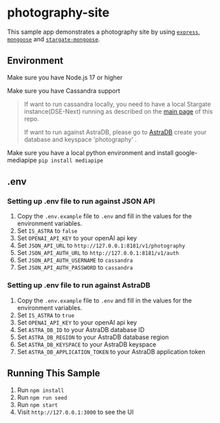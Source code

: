

# photography-site

This sample app demonstrates a photography site by using [`express`](https://www.npmjs.com/package/express), [`mongoose`](https://github.com/Automattic/mongoose) and [`stargate-mongoose`](https://github.com/stargate/stargate-mongoose). 

## Environment

Make sure you have Node.js 17 or higher

Make sure you have Cassandra support

> If want to run cassandra locally, you need to have a local Stargate instance(DSE-Next) running as described on the [main page](https://github.com/stargate/stargate-mongoose-sample-apps/tree/main) of this repo.
>
> If want to run against AstraDB, please go to [AstraDB](https://dev.cloud.datastax.com/) create your database and keyspace 'photography' .

Make sure you have a local python environment and install google-mediapipe `pip install mediapipe`


## .env

### Setting up .env file to run against JSON API
1. Copy the `.env.example` file to `.env` and fill in the values for the environment variables.
2. Set `IS_ASTRA` to `false`
3. Set `OPENAI_API_KEY` to your openAI api key
4. Set `JSON_API_URL` to `http://127.0.0.1:8181/v1/photography`
5. Set `JSON_API_AUTH_URL` to `http://127.0.0.1:8181/v1/auth`
6. Set `JSON_API_AUTH_USERNAME` to `cassandra`
7. Set `JSON_API_AUTH_PASSWORD` to `cassandra`


### Setting up .env file to run against AstraDB
1. Copy the `.env.example` file to `.env` and fill in the values for the environment variables.
2. Set `IS_ASTRA` to `true`
3. Set `OPENAI_API_KEY` to your openAI api key
4. Set `ASTRA_DB_ID` to your AstraDB database ID
5. Set `ASTRA_DB_REGION` to your AstraDB database region
6. Set `ASTRA_DB_KEYSPACE` to your AstraDB keyspace
7. Set `ASTRA_DB_APPLICATION_TOKEN` to your AstraDB application token


## Running This Sample
1. Run `npm install`
2. Run `npm run seed`
3. Run `npm start`
4. Visit `http://127.0.0.1:3000` to see the UI

